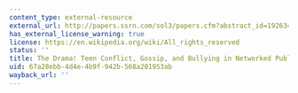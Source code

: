```yaml
---
content_type: external-resource
external_url: http://papers.ssrn.com/sol3/papers.cfm?abstract_id=1926349
has_external_license_warning: true
license: https://en.wikipedia.org/wiki/All_rights_reserved
status: ''
title: The Drama! Teen Conflict, Gossip, and Bullying in Networked Publics
uid: 67a28ebb-4d4e-4b9f-942b-568a201953ab
wayback_url: ''
---
```

